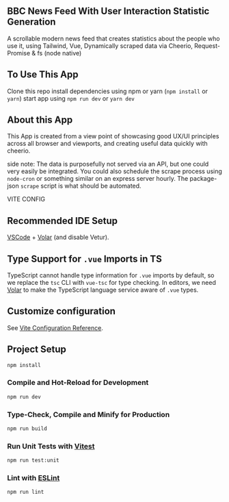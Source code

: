 ## BBC News Feed With User Interaction Statistic Generation

A scrollable modern news feed that creates statistics about the people who use it, using Tailwind, Vue, Dynamically scraped data via Cheerio, Request-Promise & fs (node native)

## To Use This App

Clone this repo
install dependencies using npm or yarn (`npm install` or `yarn`)
start app using `npm run dev` or `yarn dev`

## About this App

This App is created from a view point of showcasing good UX/UI principles across all browser and viewports, and creating useful data quickly with cheerio.

side note:
The data is purposefully not served via an API, but one could very easily be integrated. You could also schedule the scrape process using `node-cron` or something similar on an express server hourly. The package-json `scrape` script is what should be automated.

VITE CONFIG

## Recommended IDE Setup

[VSCode](https://code.visualstudio.com/) + [Volar](https://marketplace.visualstudio.com/items?itemName=Vue.volar) (and disable Vetur).

## Type Support for `.vue` Imports in TS

TypeScript cannot handle type information for `.vue` imports by default, so we replace the `tsc` CLI with `vue-tsc` for type checking. In editors, we need [Volar](https://marketplace.visualstudio.com/items?itemName=Vue.volar) to make the TypeScript language service aware of `.vue` types.

## Customize configuration

See [Vite Configuration Reference](https://vitejs.dev/config/).

## Project Setup

```sh
npm install
```

### Compile and Hot-Reload for Development

```sh
npm run dev
```

### Type-Check, Compile and Minify for Production

```sh
npm run build
```

### Run Unit Tests with [Vitest](https://vitest.dev/)

```sh
npm run test:unit
```

### Lint with [ESLint](https://eslint.org/)

```sh
npm run lint
```
